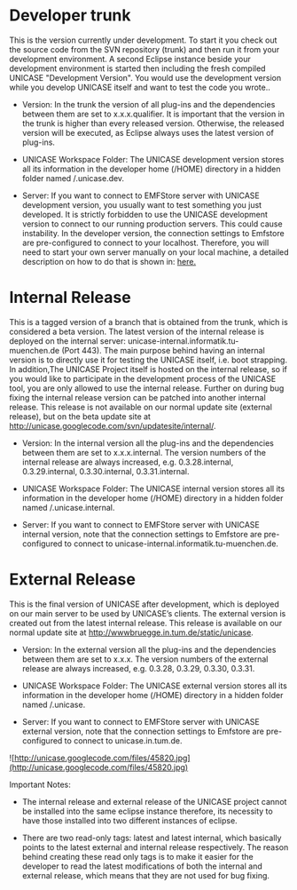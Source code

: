 # Developer trunk #
This is the version currently under development. To start it you check out the source code from the SVN repository (trunk) and then run it from your development environment. A second Eclipse instance beside your development environment is started then including the fresh compiled UNICASE "Development Version". You would use the development version while you develop UNICASE itself and want to test the code you wrote..

  * Version: In the trunk the version of all plug-ins and the dependencies between them are set to x.x.x.qualifier. It is important that the version in the trunk is higher than every released version. Otherwise, the released version will be executed, as Eclipse always uses the latest version of plug-ins.

  * UNICASE Workspace Folder: The UNICASE development version stores all its information in the developer home (/HOME) directory in a hidden folder named /.unicase.dev.

  * Server: If you want to connect to EMFStore server with UNICASE development version, you usually want to test something you just developed. It is strictly forbidden to use the UNICASE development version to connect to our running production servers. This could cause instability. In the developer version, the connection settings to Emfstore are pre-configured to connect to your localhost. Therefore, you will need to start your own server manually on your local machine, a detailed description on how to do that is shown in: [here.](http://unicase.googlecode.com/files/StartEmfStore.mov)

# Internal Release #
This is a tagged version of a branch that is obtained from the trunk, which is considered a beta version. The latest version of the internal release is deployed on the internal server: unicase-internal.informatik.tu-muenchen.de (Port 443). The main purpose behind having an internal version is to directly use it for testing the UNICASE itself, i.e. boot strapping. In addition,The UNICASE Project itself is hosted on the internal release, so if you would like to participate in the development process of the UNICASE tool, you are only allowed to use the internal release. Further on during bug fixing the internal release version can be patched into another internal release. This release is not available on our normal update site (external release), but on the beta update site at http://unicase.googlecode.com/svn/updatesite/internal/.

  * Version: In the internal version all the plug-ins and the dependencies between them are set to x.x.x.internal. The version numbers of the internal release are always increased, e.g. 0.3.28.internal, 0.3.29.internal, 0.3.30.internal, 0.3.31.internal.

  * UNICASE Workspace Folder: The UNICASE internal version stores all its information in the developer home (/HOME) directory in a hidden folder named /.unicase.internal.

  * Server: If you want to connect to EMFStore server with UNICASE internal version, note that the connection settings to Emfstore are pre-configured to connect to unicase-internal.informatik.tu-muenchen.de.

# External Release #
This is the final version of UNICASE after development, which is deployed on our main server to be used by UNICASE’s clients. The external version is created out from the latest internal release. This release is available on our normal update site at http://wwwbruegge.in.tum.de/static/unicase.

  * Version: In the external version all the plug-ins and the dependencies between them are set to x.x.x. The version numbers of the external release are always increased, e.g. 0.3.28, 0.3.29, 0.3.30, 0.3.31.

  * UNICASE Workspace Folder: The UNICASE external version stores all its information in the developer home (/HOME) directory in a hidden folder named /.unicase.

  * Server: If you want to connect to EMFStore server with UNICASE external version, note that the connection settings to Emfstore are pre-configured to connect to unicase.in.tum.de.

![http://unicase.googlecode.com/files/45820.jpg](http://unicase.googlecode.com/files/45820.jpg)

Important Notes:

  * The internal release and external release of the UNICASE project cannot be installed into the same eclipse instance therefore, its necessity to have those installed into two different instances of eclipse.

  * There are two read-only tags: latest and latest internal, which basically points to the latest external and internal release respectively. The reason behind creating these read only tags is to make it easier for the developer to read the latest modifications of both the internal and external release, which means that they are not used for bug fixing.